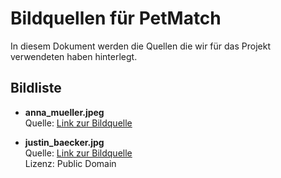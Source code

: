 # Bildquellen für PetMatch

In diesem Dokument werden die Quellen die wir für das Projekt verwendeten haben hinterlegt.

## Bildliste

- **anna_mueller.jpeg**  
  Quelle: [Link zur Bildquelle](https://de.pinterest.com/pin/68742087759/)  
  

- **justin_baecker.jpg**  
  Quelle: [Link zur Bildquelle](https://de.pinterest.com/pin/757097387331883067/)  
  Lizenz: Public Domain


